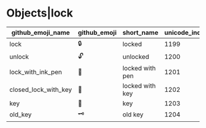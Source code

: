 # Objects|lock

|github_emoji_name|github_emoji|short_name|unicode_index|
|---|---|---|---|
|lock|:lock:|locked|1199|
|unlock|:unlock:|unlocked|1200|
|lock_with_ink_pen|:lock_with_ink_pen:|locked with pen|1201|
|closed_lock_with_key|:closed_lock_with_key:|locked with key|1202|
|key|:key:|key|1203|
|old_key|:old_key:|old key|1204|
